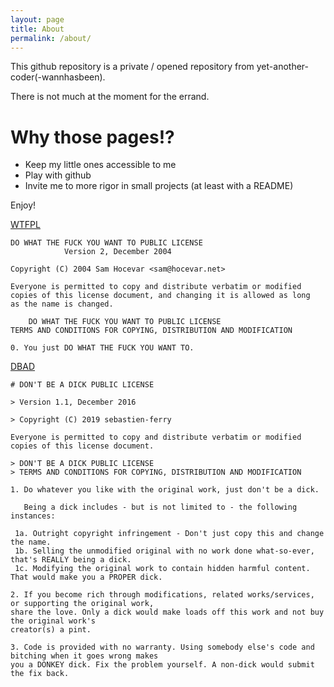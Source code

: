```yaml
---
layout: page
title: About
permalink: /about/
---
```

This github repository is a private / opened repository from yet-another-coder(-wannhasbeen).

There is not much at the moment for the errand.

# Why those pages!?

  * Keep my little ones accessible to me
  * Play with github
  * Invite me to more rigor in small projects (at least with a README)

Enjoy!

[WTFPL](<http://www.wtfpl.net/> "DO WHAT THE FUCK YOU WANT TO PUBLIC LICENSE")
```
DO WHAT THE FUCK YOU WANT TO PUBLIC LICENSE
            Version 2, December 2004

Copyright (C) 2004 Sam Hocevar <sam@hocevar.net>

Everyone is permitted to copy and distribute verbatim or modified
copies of this license document, and changing it is allowed as long
as the name is changed.

    DO WHAT THE FUCK YOU WANT TO PUBLIC LICENSE
TERMS AND CONDITIONS FOR COPYING, DISTRIBUTION AND MODIFICATION

0. You just DO WHAT THE FUCK YOU WANT TO.
```
[DBAD](<https://dbad-license.org/> "DON'T BE A DICK PUBLIC LICENSE")
```
# DON'T BE A DICK PUBLIC LICENSE

> Version 1.1, December 2016

> Copyright (C) 2019 sebastien-ferry

Everyone is permitted to copy and distribute verbatim or modified
copies of this license document.

> DON'T BE A DICK PUBLIC LICENSE
> TERMS AND CONDITIONS FOR COPYING, DISTRIBUTION AND MODIFICATION

1. Do whatever you like with the original work, just don't be a dick.

   Being a dick includes - but is not limited to - the following instances:

 1a. Outright copyright infringement - Don't just copy this and change the name.
 1b. Selling the unmodified original with no work done what-so-ever, that's REALLY being a dick.
 1c. Modifying the original work to contain hidden harmful content. That would make you a PROPER dick.

2. If you become rich through modifications, related works/services, or supporting the original work,
share the love. Only a dick would make loads off this work and not buy the original work's
creator(s) a pint.

3. Code is provided with no warranty. Using somebody else's code and bitching when it goes wrong makes
you a DONKEY dick. Fix the problem yourself. A non-dick would submit the fix back.
```

